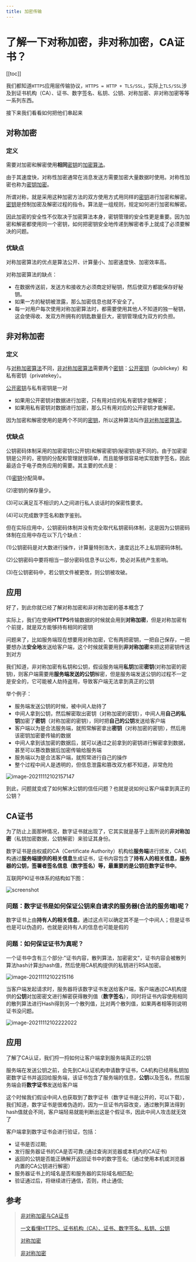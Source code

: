 ```yaml
---
title: 加密传输
---
```


# 了解一下对称加密，非对称加密，CA证书？

[[toc]]

我们都知道`HTTPS`应用层传输协议，`HTTPS = HTTP + TLS/SSL`，实际上`TLS/SSL`涉及到证书机构（CA）、证书、数字签名、私钥、公钥、对称加密、非对称加密等等一系列东西。

接下来我们看看如何把他们串起来

## 对称加密

### 定义

需要对加密和解密使用**相同**[密钥](https://baike.baidu.com/item/密钥)的[加密算法](https://baike.baidu.com/item/加密算法)。

由于其速度快，对称性加密通常在消息发送方需要加密大量数据时使用。对称性加密也称为[密钥加密](https://baike.baidu.com/item/密钥加密)。

所谓对称，就是采用这种加密方法的双方使用方式用同样的[密钥](https://baike.baidu.com/item/密钥)进行加密和解密。[密钥](https://baike.baidu.com/item/密钥)是控制加密及解密过程的指令。算法是一组规则，规定如何进行加密和解密。

因此加密的安全性不仅取决于加密算法本身，密钥管理的安全性更是重要。因为加密和解密都使用同一个密钥，如何把密钥安全地传递到解密者手上就成了必须要解决的问题。

### 优缺点

对称加密算法的优点是算法公开、计算量小、加密速度快、加密效率高。

对称加密算法的缺点：

- 在数据传送前，发送方和接收方必须商定好秘钥，然后使双方都能保存好秘钥。
- 如果一方的秘钥被泄露，那么加密信息也就不安全了。
- 每一对用户每次使用对称加密算法时，都需要使用其他人不知道的独一秘钥，这会使得收、发双方所拥有的钥匙数量巨大，密钥管理成为双方的负担。

## 非对称加密

### 定义

与[对称加密算法](https://baike.baidu.com/item/对称加密算法/211953)不同，[非对称加密算法](https://baike.baidu.com/item/非对称加密算法)需要两个[密钥](https://baike.baidu.com/item/密钥)：[公开密钥](https://baike.baidu.com/item/公开密钥)（publickey）和私有密钥（privatekey）。

[公开密钥](https://baike.baidu.com/item/公开密钥)与私有密钥是一对

- 如果用公开密钥对数据进行加密，只有用对应的私有密钥才能解密；
- 如果用私有密钥对数据进行加密，那么只有用对应的公开密钥才能解密。

因为加密和解密使用的是两个不同的[密钥](https://baike.baidu.com/item/密钥)，所以这种算法叫作[非对称加密算法](https://baike.baidu.com/item/非对称加密算法)。

### 优缺点

公钥密码体制采用的加密密钥(公开钥)和解密密钥(秘密钥)是不同的。由于加密密钥是公开的，密钥的分配和管理就很简单，而且能够很容易地实现数字签名，因此最适合于电子商务应用的需要。其主要的优点是：

(1)[密钥](https://baike.baidu.com/item/密钥/101144)分配简单。

(2)密钥的保存量少。

(3)可以满足互不相识的人之间进行私人谈话时的保密性要求。

(4)可以完成数字签名和数字鉴别。

但在实际应用中，公钥密码体制并没有完全取代私钥密码体制，这是因为公钥密码体制在应用中存在以下几个缺点：

(1)公钥密码是对大数进行操作，计算量特别浩大，速度远比不上私钥密码体制。

(2)公钥密码中要将相当一部分密码信息予以公布，势必对系统产生影响。

(3)在公钥密码中，若公钥文件被更改，则公钥被攻破。

## 应用

好了，到此你就已经了解对称加密和非对称加密的基本概念了

实际上，我们在使用**HTTPS**传输数据的时候就会用到**对称加密**，但是对称加密有个前提，就是双方能够持有相同的密钥

问题来了，比如服务端现在想要用对称加密，它有两把密钥，一把自己保存，一把要想办法**安全地**发送给客户端，这个时候就需要用到**非对称加密**来把这把密钥传送到对方

我们知道，非对称加密有私钥和公钥，假设服务端用**私钥**加密**密钥**(对称加密的密钥)，则客户端需要用**服务端发送的公钥**解密，但是服务端发送公钥的过程不一定是安全的，它可能被人劫持盗用，导致客户端无法拿到真正的公钥

举个例子：

- 服务端发送公钥的时候，被中间人劫持了
- 中间人拿到公钥，然后解密取出密钥（对称加密的密钥），中间人用**自己的私钥**加密了**密钥**（对称加密的密钥），同时把**自己的公钥**发送给客户端
- 客户端以为是合法服务端，就照常解密拿出**密钥**（对称加密的密钥），然后用该密钥加密要传输的数据
- 中间人拿到该加密的数据后，就可以通过之前拿到的密钥进行解密拿到数据，甚至可以篡改数据后加密传输给服务端
- 服务端以为是合法客户端，就照常进行自己的操作
- 整个过程中间人是透明的，但信息泄露和篡改双方都不知道，非常危险

![image-20211112102157147](https://gitee.com/wu_monkey/blog-images/raw/master/images/image-20211112102157147.png)



到此，问题就变成了如何解决公钥的信任问题？也就是说如何让客户端拿到真正的公钥？

## CA证书

为了防止上面那种情况，数字证书就出现了，它其实就是基于上面所说的**非对称加密**（私钥加密数据，公钥解密）来验证其身份。

数字证书是由权威的CA（Certificate Authority）机构给**服务端**进行颁发，CA机构通过**服务端提供的相关信息**生成证书，证书内容包含了**持有人的相关信息，服务器的公钥，签署者签名信息（数字签名）**等，最重要的是**公钥在数字证书中**。

互联网PKI证书体系的结构如下图：

![screenshot](https://gitee.com/wu_monkey/blog-images/raw/master/images/dr5oXFuqKq2AVW1kAADZ25kjCCo670.png)

### 问题：数字证书是如何保证公钥来自请求的服务器(合法的服务端)呢？

数字证书上由**持有人的相关信息**，通过这点可以确定其不是一个中间人；但是证书也是可以伪造的，也就是说持有人的信息也可能是假的

### 问题：如何保证证书为真呢？

 一个证书中含有三个部分:"证书内容，散列算法，加密密文"，证书内容会被散列算法hash计算出hash值，然后使用CA机构提供的私钥进行RSA加密。

![image-20211112102215116](https://gitee.com/wu_monkey/blog-images/raw/master/images/image-20211112102215116.png)

当客户端发起请求时，服务器将该数字证书发送给客户端，客户端通过CA机构提供的**公钥**对加密密文进行解密获得散列值（**数字签名**），同时将证书内容使用相同的散列算法进行Hash得到另一个散列值，比对两个散列值，如果两者相等则说明证书没问题。

![image-20211112102222022](https://gitee.com/wu_monkey/blog-images/raw/master/images/image-20211112102222022.png)

## 应用

了解了CA认证，我们捋一捋如何让客户端拿到服务端真正的公钥

服务端在发送公钥之前，会先到CA认证机构申请数字证书，CA机构已经用私钥加密数字证书并返回给服务端，该证书包含了服务端的信息，**公钥**以及签名，然后服务端会将**数字证书**发送给客户端

这个时候我们假设中间人也获取到了数字证书（数字证书是公开的，可以下载），我们知道，数字证书是很难伪造的，因为一旦证书内容改变，通过散列算法得到hash值就会不同，客户端轻易就能判断出这是个假证书，因此中间人攻击就无效了

客户端拿到数字证书会进行验证，包括：

- 证书是否过期;
- 发行服务器证书的CA是否可靠;(通过查询浏览器或本机内的CA证书)
- 返回的公钥是否能正确解开返回证书中的数字签名;（通过使用本机或浏览器内置的CA公钥进行解密）
- 服务器证书上的域名是否和服务器的实际域名相匹配;
- 验证通过后，将继续进行通信，否则，终止通信;



## 参考

> [非对称加密与CA证书](https://www.orchome.com/1224)
>
> [一文看懂HTTPS、证书机构（CA）、证书、数字签名、私钥、公钥](https://www.jianshu.com/p/29e0ba31fb8d)
>
> [对称加密](https://baike.baidu.com/item/%E5%AF%B9%E7%A7%B0%E5%8A%A0%E5%AF%86)
>
> [非对称加密](https://baike.baidu.com/item/%E9%9D%9E%E5%AF%B9%E7%A7%B0%E5%8A%A0%E5%AF%86)

